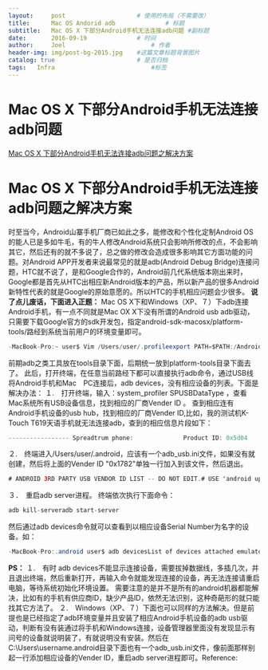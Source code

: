 ```yaml
---
layout:     post   				    # 使用的布局（不需要改）
title:      Mac OS Andorid adb 				# 标题 
subtitle:   Mac OS X 下部分Android手机无法连接adb问题 #副标题
date:       2016-09-19 				# 时间
author:     Joel 						# 作者
header-img: img/post-bg-2015.jpg 	#这篇文章标题背景图片
catalog: true 						# 是否归档
tags:	Infra							#标签
---
```

<h1><a id="Mac_OS_X_Androidadb_1"></a>Mac OS X 下部分Android手机无法连接adb问题</h1>
<p><a href="http://blog.csdn.net/artwebs/article/details/20716431">Mac OS X 下部分Android手机无法连接adb问题之解决方案</a></p>

# Mac OS X 下部分Android手机无法连接adb问题之解决方案

时至当今，Android山寨手机厂商已如此之多，能修改和个性化定制Android OS的能人已是多如牛毛，有的牛人修改Android系统只会影响所修改的点，不会影响其它，然后还有的就不多说了，总之做的修改会造成很多影响其它方面功能的问题。对Android APP开发者来说最常见的就是adb(Android Debug Bridge)连接问题，HTC就不说了，是和Google合作的，Android前几代系统版本刚出来时，Google都是首先从HTC出相应新Android版本的产品，所以新产品的很多Android新特性代表的就是Google的原始意愿的。所以HTC的手机相应问题会少很多。 **说了点儿废话，下面进入正题：** Mac OS X下和Windows（XP、７）下adb连接Android手机，有一点不同就是Mac OX X下没有所谓的Android usb adb驱动，只需要下载Google官方的sdk开发包，指定android-sdk-macosx/platform-tools/路经到系统当前用户的环境变量即可。

```java
-MacBook-Pro:~ user$ Vim /Users/user/.profileexport PATH=$PATH:/Android-SDK/android-sdk-macosx/platform-toolsexport PATH=$PATH:/Android-SDK/android-sdk-macosx/tools
```

 前期adb之类工具放在tools目录下面，后期统一放到platform-tools目录下面去了。 此后，打开终端，在任意当前路经下都可以直接执行adb命令，通过USB线将Android手机和Mac　PC连接后，adb devices，没有相应设备的列表。下面是解决办法： １.　打开终端，输入：system_profiler SPUSBDataType ，查看Mac系统所有USB设备信息，找到相应的厂商Vender ID 。 查到相应连有Android手机设备的usb hub，找到相应的厂商Vender ID,比如，我的测试机K-Touch T619天语手机就无法连接adb，查到的相应信息片段如下：

```java
----------------- Spreadtrum phone:              Product ID: 0x5d04              Vendor ID: 0x1782              ...　　　　　　　Serial Number: T619　　　　　　　...-----------------
```


 ２.　终端进入/Users/user/.android，应该有一个adb_usb.ini文件，如果没有就创建，然后将上面的Vender ID "0x1782"单独一行加入到该文件，然后退出。

```java
# ANDROID 3RD PARTY USB VENDOR ID LIST -- DO NOT EDIT.# USE 'android update adb' TO GENERATE.# 1 USB VENDOR ID PER LINE.0x1782
```


 ３．　重启adb server进程。 终端依次执行下面命令：

```java
adb kill-serveradb start-server
```

 然后通过adb devices命令就可以查看到以相应设备Serial Number为名字的设备。如：

```java
-MacBook-Pro:.android user$ adb devicesList of devices attached emulator-5554	deviceT619	device
```


**PS：** １.　有时 adb devices不能显示连接设备，需要拔掉数据线，多插几次，并且退出终端，然后重新打开，再输入命令就能发现连接的设备，再无法连接请重启电脑，等待系统初始化环境设置。 需要注意的是并不是所有的android机器都能解决，比如有的手机有供应商ID，缺少产品ID，依然无法识别，这种奇葩形的就只能找其它方法了。 ２.　Windows（XP、７）下面也可以同样的方法解决。但是前提也是已经指定了adb环境变量并且安装了相应Android手机设备的adb usb驱动，判断有没有装通过将手机和Windows连接，设备管理器里面没有发现显示有问号的设备就说明装了，有就说明没有安装。然后在C:\Users\username\.android目录下面也有一个adb_usb.ini文件，像前面那样别起一行添加相应设备的Vender
 ID，重启adb server进程即可。Reference:


